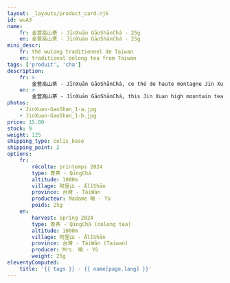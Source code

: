 ```yaml
---
layout: _layouts/product_card.njk
id: wuA3
name:
    fr: 金萱高山茶 - JīnXuān GāoShānChá - 25g
    en: 金萱高山茶 - JīnXuān GāoShānChá - 25g
mini_descr:
    fr: thé wulong traditionnel de Taïwan
    en: traditional oolong tea from Taiwan
tags: ['produit', 'cha']
description: 
    fr: >
        金萱高山茶 - JīnXuān GāoShānChá, ce thé de haute montagne Jin Xuan est cultivé à partir de la variété Jin Xuan, plantée dans les régions montagneuses du centre de Taïwan à une altitude de 1 000 mètres.<!--more--> Ce thé possède le parfum élégant unique de l’osmanthus propre à la variété Jin Xuan, ainsi que des arômes particuliers liés à son environnement de haute altitude, tels que des notes minérales, rocailleuses et fraîches. Il y a quarante ans, Madame Yu et son mari, passionnés par le thé, ont renoncé à des salaires avantageux en ville pour se consacrer entièrement à la culture et à la production de thé. Ces dernières années, leurs enfants ont également commencé à rejoindre les rangs des producteurs de thé, perpétuant ainsi la vocation familiale.
    en: >
        金萱高山茶 - JīnXuān GāoShānChá, this Jin Xuan high mountain tea is cultivated from the Jin Xuan variety, planted in the mountainous regions of central Taiwan at an altitude of 1,000 meters.<!--more--> This tea possesses the unique elegant fragrance of osmanthus characteristic of the Jin Xuan variety, as well as distinctive aromas related to its high-altitude environment, such as mineral, rocky, and fresh notes. Forty years ago, Mrs. Yu and her husband, passionate about tea, gave up lucrative salaries in the city to fully dedicate themselves to tea cultivation and production. In recent years, their children have also begun to join the ranks of tea producers, thereby continuing the family vocation.
photos:
    - JinXuan-GaoShan_1-a.jpg
    - JinXuan-GaoShan_1-b.jpg
price: 15.00
stock: 9
weight: 125
shipping_type: colis_base
shipping_point: 2
options:
    fr:
        récolte: printemps 2024
        type: 青茶 - QīngChá
        altitude: 1000m
        village: 阿里山 - ĀlǐShān
        province: 台灣 - TáiWān
        producteur: Madame 喻 - Yù
        poids: 25g
    en:
        harvest: Spring 2024
        type: 青茶 - QīngChá (oolong tea)
        altitude: 1000m
        village: 阿里山 - ĀlǐShān
        province: 台灣 - TáiWān (Taiwan)
        producer: Mrs. 喻 - Yù
        weight: 25g
eleventyComputed:
    title: '{{ tags }} - {{ name[page.lang] }}'
---
```

